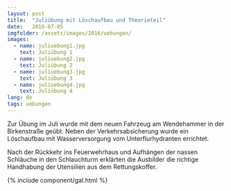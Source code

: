 ```yaml
---
layout: post
title:  "Juliübung mit Löschaufbau und Theorieteil"
date:   2016-07-05
imgfolder: /assets/images/2016/uebungen/
images:
  - name: juliuebung1.jpg
    text: Juliübung 1
  - name: juliuebung2.jpg
    text: Juliübung 2
  - name: juliuebung3.jpg
    text: Juliübung 3
  - name: juliuebung4.jpg
    text: Juliübung 4
lang: de
tags: uebungen
---
```


Zur Übung im Juli wurde mit dem neuen Fahrzeug am Wendehammer in der Birkenstraße geübt. Neben der Verkehrsabsicherung wurde ein Löschaufbau mit Wasserversorgung vom Unterflurhydranten errichtet.

Nach der Rückkehr ins Feuerwehrhaus und Aufhängen der nassen Schläuche in den Schlauchturm erklärten die Ausbilder die richtige Handhabung der Utensilien aus dem Rettungskoffer.

{% include component/gal.html %}
